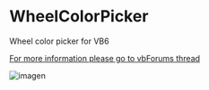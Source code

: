# WheelColorPicker
Wheel color picker for VB6  

[For more information please go to vbForums thread](https://www.vbforums.com/showthread.php?880633-VB6-Wheel-Color-Picker)

![imagen](https://user-images.githubusercontent.com/42319299/175791173-228e6e6d-ff83-479f-a32b-a7e30cb56eea.png)


